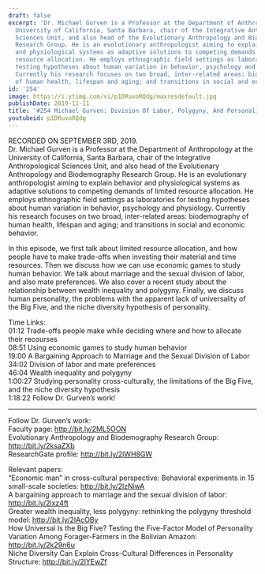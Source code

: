 ```yaml
---
draft: false
excerpt: 'Dr. Michael Gurven is a Professor at the Department of Anthropology at the
  University of California, Santa Barbara, chair of the Integrative Anthropological
  Sciences Unit, and also head of the Evolutionary Anthropology and Biodemography
  Research Group. He is an evolutionary anthropologist aiming to explain behavior
  and physiological systems as adaptive solutions to competing demands of limited
  resource allocation. He employs ethnographic field settings as laboratories for
  testing hypotheses about human variation in behavior, psychology and physiology.
  Currently his research focuses on two broad, inter-related areas: biodemography
  of human health, lifespan and aging; and transitions in social and economic behavior. '
id: '254'
image: https://i.ytimg.com/vi/p1DRuvoRQdg/maxresdefault.jpg
publishDate: 2019-11-11
title: '#254 Michael Gurven: Division Of Labor, Polygyny, And Personality Across Societies'
youtubeid: p1DRuvoRQdg
---
```

RECORDED ON SEPTEMBER 3RD, 2019.  
Dr. Michael Gurven is a Professor at the Department of Anthropology at the University of California, Santa Barbara, chair of the Integrative Anthropological Sciences Unit, and also head of the Evolutionary Anthropology and Biodemography Research Group. He is an evolutionary anthropologist aiming to explain behavior and physiological systems as adaptive solutions to competing demands of limited resource allocation. He employs ethnographic field settings as laboratories for testing hypotheses about human variation in behavior, psychology and physiology. Currently his research focuses on two broad, inter-related areas: biodemography of human health, lifespan and aging; and transitions in social and economic behavior. 

In this episode, we first talk about limited resource allocation, and how people have to make trade-offs when investing their material and time resources. Then we discuss how we can use economic games to study human behavior. We talk about marriage and the sexual division of labor, and also mate preferences. We also cover a recent study about the relationship between wealth inequality and polygyny. Finally, we discuss human personality, the problems with the apparent lack of universality of the Big Five, and the niche diversity hypothesis of personality. 

Time Links:  
01:12  Trade-offs people make while deciding where and how to allocate their recourses  
08:51  Using economic games to study human behavior  
19:00  A Bargaining Approach to Marriage and the Sexual Division of Labor  
34:02  Division of labor and mate preferences  
46:04  Wealth inequality and polygyny  
1:00:27  Studying personality cross-culturally, the limitations of the Big Five, and the niche diversity hypothesis  
1:18:22  Follow Dr. Gurven’s work!

---

Follow Dr. Gurven’s work:  
Faculty page: http://bit.ly/2ML5OON  
Evolutionary Anthropology and Biodemography Research Group: http://bit.ly/2ksaZXb  
ResearchGate profile: http://bit.ly/2lWH8GW

Relevant papers:  
“Economic man” in cross-cultural perspective: Behavioral experiments in 15 small-scale societies: http://bit.ly/2lzNiwA  
A bargaining approach to marriage and the sexual division of labor: http://bit.ly/2lxz4ft  
Greater wealth inequality, less polygyny: rethinking the polygyny threshold model: http://bit.ly/2lAcOBy  
How Universal Is the Big Five? Testing the Five-Factor Model of Personality Variation Among Forager-Farmers in the Bolivian Amazon: http://bit.ly/2k29n6u  
Niche Diversity Can Explain Cross-Cultural Differences in Personality Structure: http://bit.ly/2lYEwZf
